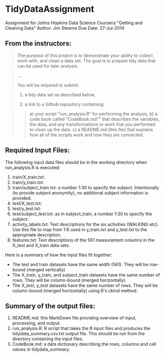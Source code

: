 TidyDataAssignment
==================

Assignment for Johns Hopkins Data Science Coursera "Getting and Cleaning Data"
Author: Jim Stearns
Due Date: 27-Jul-2014

## From the instructors:

> The purpose of this project is to demonstrate your ability to collect, 
> work with, and clean a data set.
> The goal is to prepare tidy data that can be used for later analysis. 

> ... 

> You will be required to submit:

> 1) a tidy data set as described below,

> 2) a link to a Github repository containing:

>>   a) your script "run_analysis.R" for performing the analysis,
>>   b) a code book called "CodeBook.md"" that describes the variables, the data,
and any transformations or work that you performed to clean up the data.
>>   c) a README.md (this file) that explains how all of the scripts work and how they are connected.  

## Required Input Files:

The following input data files should be in the working directory when run_analysis.R
is executed:

1.  train/X_train.txt:
2.  train/y_train.txt:
3.  train/subject_train.txt: a number 1:30 to specify the subject. Intentionally (to provide subject anonymity), no additional subject information is provided.
4.  test/X_test.txt:
5.  test/y_test.txt:
6.  test/subject_test.txt: as in subject_train, a number 1:30 to specify the subject. 
7.  activity_labels.txt: Text descriptions for the six activities (WALKING etc). Use this file to map from 1:6 used in y_train.txt and y_test.txt to the appropriate description.
8.  features.txt: Text descriptions of the 561 measurement columns in the X_test and X_train data sets.

Here is a summary of how the input files fit together:

* The test and train datasets have the same width (561). They will be row-bound (merged vertically)
* The X_train, y_train, and subject_train datasets have the same number of rows. They will be column-bound (merged horizontally).
* The X_test, y_test datasets have the same number of rows. They will be column-bound (merged horizontally) using R's cbind method.

## Summary of the output files:

1.  README.md: this MarkDown file providing overview of input, processing, and output.
2.  run_analysis.R: R script that takes the 8 input files and produces the tidydata_summary.csv.txt output file. This should be run from the directory containing the input files.
3.  CodeBook.md: a data dictionary describing the rows, columns and cell values in tidydata_summary.
